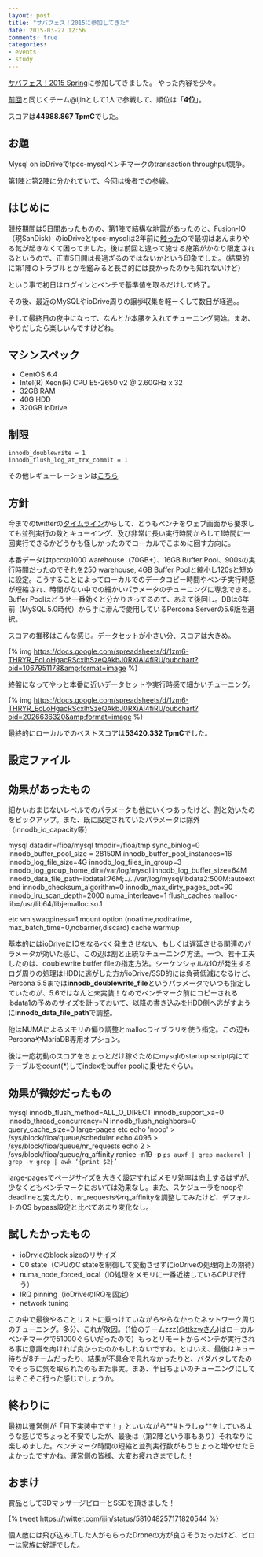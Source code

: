 ```yaml
---
layout: post
title: "サバフェス！2015に参加してきた"
date: 2015-03-27 12:56
comments: true
categories: 
- events
- study
---
```


[サバフェス！2015 Spring](http://connpass.com/event/11571/)に参加してきました。
やった内容を少々。

[前回](/blog/2013/12/13/serverfesta-2013-autumn)と同じくチーム@ijinとして1人で参戦して、順位は「**4位**」。

スコアは**44988.867 TpmC**でした。

## お題 ##

Mysql on ioDriveでtpcc-mysqlベンチマークのtransaction throughput競争。

第1陣と第2陣に分かれていて、今回は後者での参戦。

## はじめに ##

競技期間は5日間あったものの、第1陣で[結構な地雷があった](http://netmark.jp/2015/03/svfes-2.html)のと、Fusion-IO（現SanDisk）のioDriveとtpcc-mysqlは2年前に[触った](/blog/2013/02/22/mysql-benchmarks-on-aws-ssd-vs-fusion-io/)ので最初はあんまりやる気が起きなくて困ってました。後は前回と違って施せる施策がかなり限定されるというので、正直5日間は長過ぎるのではないかという印象でした。（結果的に第1陣のトラブルとかを鑑みると長さ的には良かったのかも知れないけど）

という事で初日はログインとベンチで基準値を取るだけして終了。

その後、最近のMySQLやioDrive周りの譲歩収集を軽ーくして数日が経過。。

そして最終日の夜中になって、なんとか本腰を入れてチューニング開始。まあ、やりだしたら楽しいんですけどね。

## マシンスペック ##

- CentOS 6.4
- Intel(R) Xeon(R) CPU E5-2650 v2 @ 2.60GHz x 32
- 32GB RAM
- 40G HDD
- 320GB ioDrive

## 制限 ##

    innodb_doublewrite = 1
    innodb_flush_log_at_trx_commit = 1

その他レギューレーションは[こちら](https://2015spring.serverfesta.info/?page_id=299)

## 方針 ##

今までのtwitterの[タイムライン](https://twitter.com/search?q=%23%E3%82%B5%E3%83%90%E3%83%95%E3%82%A7%E3%82%B9)からして、どうもベンチをウェブ画面から要求しても並列実行の数とキューイング、及び非常に長い実行時間からして1時間に一回実行できるかどうかも怪しかったのでローカルでこまめに回す方向に。

本番データはtpccの1000 warehouse（70GB+）、16GB Buffer Pool、900sの実行時間だったのでそれを250 warehouse, 4GB Buffer Poolと縮小し120sと短めに設定。こうすることによってローカルでのデータコピー時間やベンチ実行時感が短縮され、時間がない中での細かいパラメータのチューニングに専念できる。Buffer Poolはどうせ一番効くと分かりきってるので、あえて後回し。DBは6年前（MySQL 5.0時代）から手に滲んで愛用しているPercona Serverの5.6版を選択。

スコアの推移はこんな感じ。データセットが小さい分、スコアは大きめ。

{% img https://docs.google.com/spreadsheets/d/1zm6-THRYR_EcLoHgacRScxlhSzeQAkbJ0RXiAI4fiRU/pubchart?oid=1067951178&amp;format=image %}

終盤になってやっと本番に近いデータセットや実行時感で細かいチューニング。

{% img https://docs.google.com/spreadsheets/d/1zm6-THRYR_EcLoHgacRScxlhSzeQAkbJ0RXiAI4fiRU/pubchart?oid=2026636320&amp;format=image %}

最終的にローカルでのベストスコアは**53420.332 TpmC**でした。

## 設定ファイル ##

<script src="https://gist.github.com/ijin/341bab7569e372e1addb.js"></script>

## 効果があったもの ##

細かいおまじないレベルでのパラメータも他にいくつあったけど、割と効いたのをピックアップ。また、既に設定されていたパラメータは除外（innodb_io_capacity等）

mysql
    datadir=/fioa/mysql
    tmpdir=/fioa/tmp
    sync_binlog=0
    innodb_buffer_pool_size = 28150M
    innodb_buffer_pool_instances=16
    innodb_log_file_size=4G
    innodb_log_files_in_group=3
    innodb_log_group_home_dir=/var/log/mysql
    innodb_log_buffer_size=64M
    innodb_data_file_path=ibdata1:76M;../../var/log/mysql/ibdata2:500M:autoextend
    innodb_checksum_algorithm=0
    innodb_max_dirty_pages_pct=90
    innodb_lru_scan_depth=2000
    numa_interleave=1
    flush_caches
    malloc-lib=/usr/lib64/libjemalloc.so.1

etc
    vm.swappiness=1
    mount option (noatime,nodiratime,  max_batch_time=0,nobarrier,discard)
    cache warmup

基本的にはioDriveにIOをなるべく発生させない、もしくは遅延させる関連のパラメータが効いた感じ。この辺は割と正統なチューニング方法。一つ、若干工夫したのは、doublewrite buffer fileの指定方法。シーケンシャルなIOが発生するログ周りの処理はHDDに逃がした方がioDrive/SSD的には負荷低減になるけど、Percona 5.5までは**innodb_doublewrite_file**というパラメータでいつも指定していたのが、5.6ではなんと未実装！なのでベンチマーク前にコピーされるibdata1の予めのサイズを計っておいて、以降の書き込みをHDD側へ逃がすように**innodb_data_file_path**で調整。

他はNUMAによるメモリの偏り調整とmallocライブラリを使う指定。この辺もPerconaやMariaDB専用オプション。

後は一応初動のスコアをちょっとだけ稼ぐためにmysqlのstartup script内にてテーブルをcount(*)してindexをbuffer poolに乗せたぐらい。

## 効果が微妙だったもの ##

mysql
    innodb_flush_method=ALL_O_DIRECT
    innodb_support_xa=0
    innodb_thread_concurrency=N
    innodb_flush_neighbors=0
    query_cache_size=0
    large-pages
etc
    echo 'noop' > /sys/block/fioa/queue/scheduler
    echo 4096 > /sys/block/fioa/queue/nr_requests
    echo 2 > /sys/block/fioa/queue/rq_affinity
    renice -n19 -p `ps auxf | grep mackerel | grep -v grep | awk ‘{print $2}’`

large-pagesでページサイズを大きく設定すればメモリ効率は向上するはずが、少なくともベンチマークにおいては効果なし。また、スケジューラをnoopやdeadlineと変えたり、nr_requestsやrq_affinityを調整してみたけど、デフォルトのOS bypass設定と比べてあまり変化なし。

## 試したかったもの ##

- ioDrvieのblock sizeのリサイズ
- C0 state（CPUのC stateを制御して変動させずにioDriveの処理向上の期待）
- numa_node_forced_local（IO処理をメモリに一番近接しているCPUで行う）
- IRQ pinning（ioDriveのIRQを固定）
- network tuning

この中で最後やることリストに乗っけていながらやらなかったネットワーク周りのチューニング。多分、これが敗因。（1位のチームzzz([@ttkzwさん](https://twitter.com/ttkzw))はローカルベンチマークで51000ぐらいだったので）もっとリモートからベンチが実行される事に意識を向ければ良かったのかもしれないですね。とはいえ、最後はキュー待ちが8チームだったり、結果が不具合で見れなかったりと、バダバタしてたのでそっちに気を取られたのもまた事実。まあ、半日ちょいのチューニングにしてはそこそこ行った感じでしょうか。

## 終わりに ##

最初は運営側が「目下実装中です！」といいながら**#トラしゅ**をしているような感じでちょっと不安でしたが、最後は（第2陣という事もあり）それなりに楽しめました。ベンチマーク時間の短縮と並列実行数がもうちょっと増やせたらよかったですかね。運営側の皆様、大変お疲れさまでした！

## おまけ ##

賞品として3DマッサージピローとSSDを頂きました！

{% tweet https://twitter.com/ijin/status/581048257171820544 %}

個人敵には飛び込みLTした人がもらったDroneの方が良さそうだったけど、ピローは家族に好評でした。

